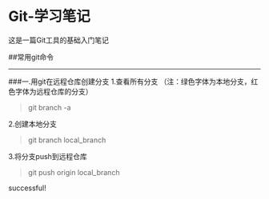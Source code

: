 ﻿# Git-学习笔记
这是一篇Git工具的基础入门笔记

##常用git命令
***

###一.用git在远程仓库创建分支
1.查看所有分支
（注：绿色字体为本地分支，红色字体为远程仓库的分支）
>git branch -a

2.创建本地分支
>git branch local_branch

3.将分支push到远程仓库
>git push origin local_branch

successful!